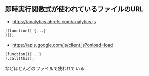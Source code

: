 ## 即時実行関数式が使われているファイルのURL

* https://analytics.ahrefs.com/analytics.js
```
!(function() {...}
)();
```

* https://apis.google.com/js/client.js?onload=load
```
(function(){...}
).call(this);
```

などほとんどのファイルで使われている